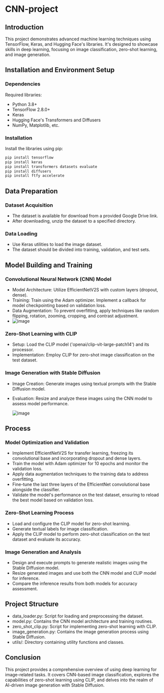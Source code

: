 # CNN-project

## Introduction

This project demonstrates advanced machine learning techniques using TensorFlow, Keras, and Hugging Face's libraries. It's designed to showcase skills in deep learning, focusing on image classification, zero-shot learning, and image generation.

## Installation and Environment Setup

### Dependencies

Required libraries:

- Python 3.8+
- TensorFlow 2.8.0+
- Keras
- Hugging Face's Transformers and Diffusers
- NumPy, Matplotlib, etc.

### Installation

Install the libraries using pip:

```bash
pip install tensorflow
pip install keras
pip install transformers datasets evaluate
pip install diffusers
pip install ftfy accelerate
```

## Data Preparation
### Dataset Acquisition
- The dataset is available for download from a provided Google Drive link.
- After downloading, unzip the dataset to a specified directory.
### Data Loading
- Use Keras utilities to load the image dataset.
- The dataset should be divided into training, validation, and test sets.

## Model Building and Training
### Convolutional Neural Network (CNN) Model
- Model Architecture: Utilize EfficientNetV2S with custom layers (dropout, dense).
- Training: Train using the Adam optimizer. Implement a callback for model checkpointing based on validation loss.
- Data Augmentation: To prevent overfitting, apply techniques like random flipping, rotation, zooming, cropping, and contrast adjustment.
- ![image](https://github.com/Ckcinnabar/CNN-project/assets/127988268/35f7b9da-bfe5-4da4-9c7e-801fb79964ce)


### Zero-Shot Learning with CLIP
- Setup: Load the CLIP model ('openai/clip-vit-large-patch14') and its processor.
- Implementation: Employ CLIP for zero-shot image classification on the test dataset.

### Image Generation with Stable Diffusion
- Image Creation: Generate images using textual prompts with the Stable Diffusion model.
- Evaluation: Resize and analyze these images using the CNN model to assess model performance.

  ![image](https://github.com/Ckcinnabar/CNN-project/assets/127988268/0084852b-9b6b-4208-8a40-9947cbf79727)

## Process
### Model Optimization and Validation
- Implement EfficientNetV2S for transfer learning, freezing its convolutional base and incorporating dropout and dense layers.
- Train the model with Adam optimizer for 10 epochs and monitor the validation loss.
- Apply data augmentation techniques to the training data to address overfitting.
- Fine-tune the last three layers of the EfficientNet convolutional base alongside the classifier.
- Validate the model's performance on the test dataset, ensuring to reload the best model based on validation loss.

### Zero-Shot Learning Process
- Load and configure the CLIP model for zero-shot learning.
- Generate textual labels for image classification.
- Apply the CLIP model to perform zero-shot classification on the test dataset and evaluate its accuracy.

### Image Generation and Analysis
- Design and execute prompts to generate realistic images using the Stable Diffusion model.
- Resize generated images and use both the CNN model and CLIP model for inference.
- Compare the inference results from both models for accuracy assessment.

## Project Structure
- data_loader.py: Script for loading and preprocessing the dataset.
- model.py: Contains the CNN model architecture and training routines.
- zero_shot_clip.py: Script for implementing zero-shot learning with CLIP.
- image_generation.py: Contains the image generation process using Stable Diffusion.
- utils/: Directory containing utility functions and classes.

## Conclusion
This project provides a comprehensive overview of using deep learning for image-related tasks. It covers CNN-based image classification, explores the capabilities of zero-shot learning using CLIP, and delves into the realm of AI-driven image generation with Stable Diffusion.
